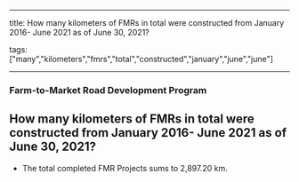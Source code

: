 
---

title: How many kilometers of FMRs in total were constructed from January 2016- June 2021 as of June 30, 2021?

tags: ["many","kilometers","fmrs","total","constructed","january","june","june"]

---

### Farm-to-Market Road Development Program

## How many kilometers of FMRs in total were constructed from January 2016- June 2021 as of June 30, 2021?


 - The total completed FMR Projects sums to 2,897.20 km.
